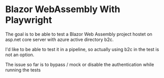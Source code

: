 # Blazor WebAssembly With Playwright

The goal is to be able to test a Blazor Web Assembly project hostet on asp.net core server with azure active directory b2c.

I'd like to be able to test it in a pipeline, so actually using b2c in the test is not an option.

The issue so far is to bypass / mock or disable the authentication while running the tests
